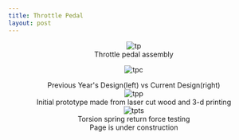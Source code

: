 ```yaml
---
title: Throttle Pedal
layout: post
---
```

<div style="text-align: center;">
<img src="https://www.donaldle.com/assets/images/ThrottlePedal.JPG" alt="tp" />
  <center>Throttle pedal assembly</center>
  
<img src="https://www.donaldle.com/assets/images/Throttlepedalcompare.JPG" alt="tpc" /> <br>
  <center>Previous Year's Design(left) vs Current Design(right)</center>
  
<img src="https://www.donaldle.com/assets/images/Throttlepedalprototype.JPG" alt="tpp" />
  <center>Initial prototype made from laser cut wood and 3-d printing</center>
  
<img src="https://www.donaldle.com/assets/images/Torsionspringtesting.JPG" alt="tpts" />
  <center>Torsion spring return force testing</center>
</div>

<center>Page is under construction </center>

